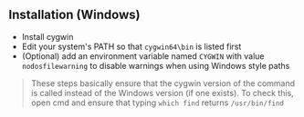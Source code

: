 ## Installation (Windows)
- Install cygwin
- Edit your system's PATH so that `cygwin64\bin` is listed first
- (Optional) add an environment variable named `CYGWIN` with value `nodosfilewarning` to disable warnings when using Windows style paths

>These steps basically ensure that the cygwin version of the command is called instead of the Windows version (if one exists). To check this, open cmd and ensure that typing `which find` returns `/usr/bin/find`
